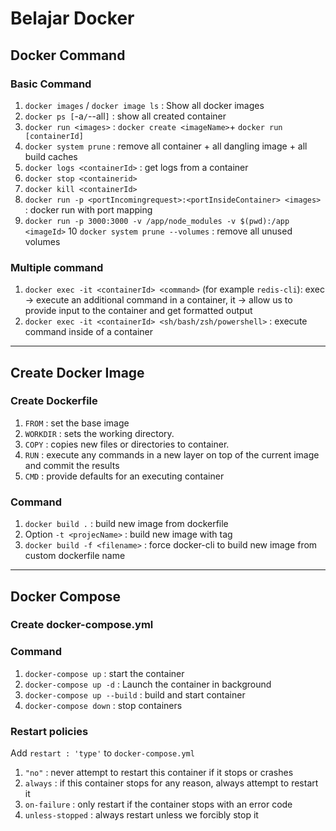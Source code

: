 # Belajar Docker

## Docker Command
### Basic Command
1. `docker images` / `docker image ls` : Show all docker images
2. `docker ps [`-a` / `--all`]` : show all created container
3. `docker run <images>` : `docker create <imageName>`+ `docker run [containerId]` 
4. `docker system prune` : remove all container + all dangling image + all build caches
5. `docker logs <containerId>` : get logs from a container
6. `docker stop <containerid>`
7. `docker kill <containerId>`
8. `docker run -p <portIncomingrequest>:<portInsideContainer> <images>` : docker run with port mapping
9. `docker run -p 3000:3000 -v /app/node_modules -v $(pwd):/app <imageId>`
10  `docker system prune --volumes` : remove all unused volumes
### Multiple command
1. `docker exec -it <containerId> <command>` (for example `redis-cli`): exec -> execute an additional command in a container,  it -> allow us to provide input to the container and get formatted output
2. `docker exec -it <containerId> <sh/bash/zsh/powershell>` : execute command inside of a container

***
## Create Docker Image
### Create Dockerfile
1. `FROM` : set the base image
2. `WORKDIR` : sets the working directory.
2. `COPY` : copies new files or directories to container.
3. `RUN` : execute any commands in a new layer on top of the current image and commit the results
4. `CMD` : provide defaults for an executing container 

### Command
1. `docker build .` : build new image from dockerfile
2. Option `-t <projecName>` : build new image with tag 
3. `docker build -f <filename>` : force docker-cli to build new image from custom dockerfile name

***
## Docker Compose
### Create docker-compose.yml
### Command
1. `docker-compose up` : start the container
2. `docker-compose up -d` : Launch the container in background
3. `docker-compose up --build` : build and start container
4. `docker-compose down` : stop containers 

### Restart policies
Add `restart : 'type'` to `docker-compose.yml`
1. `"no"` : never attempt to restart this container if it stops or crashes
2. `always` : if this container stops for any reason, always attempt to restart it
3. `on-failure` : only restart if the container stops with an error code
4. `unless-stopped` : always restart unless we forcibly stop it

